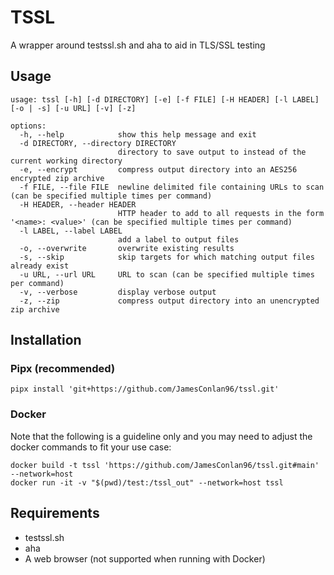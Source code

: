 # TSSL

A wrapper around testssl.sh and aha to aid in TLS/SSL testing

## Usage

~~~
usage: tssl [-h] [-d DIRECTORY] [-e] [-f FILE] [-H HEADER] [-l LABEL] [-o | -s] [-u URL] [-v] [-z]

options:
  -h, --help            show this help message and exit
  -d DIRECTORY, --directory DIRECTORY
                        directory to save output to instead of the current working directory
  -e, --encrypt         compress output directory into an AES256 encrypted zip archive
  -f FILE, --file FILE  newline delimited file containing URLs to scan (can be specified multiple times per command)
  -H HEADER, --header HEADER
                        HTTP header to add to all requests in the form '<name>: <value>' (can be specified multiple times per command)
  -l LABEL, --label LABEL
                        add a label to output files
  -o, --overwrite       overwrite existing results
  -s, --skip            skip targets for which matching output files already exist
  -u URL, --url URL     URL to scan (can be specified multiple times per command)
  -v, --verbose         display verbose output
  -z, --zip             compress output directory into an unencrypted zip archive
~~~

## Installation

### Pipx (recommended)

~~~
pipx install 'git+https://github.com/JamesConlan96/tssl.git'
~~~

### Docker

Note that the following is a guideline only and you may need to adjust the docker commands to fit your use case:

~~~
docker build -t tssl 'https://github.com/JamesConlan96/tssl.git#main' --network=host
docker run -it -v "$(pwd)/test:/tssl_out" --network=host tssl
~~~

## Requirements

- testssl.sh
- aha
- A web browser (not supported when running with Docker)
